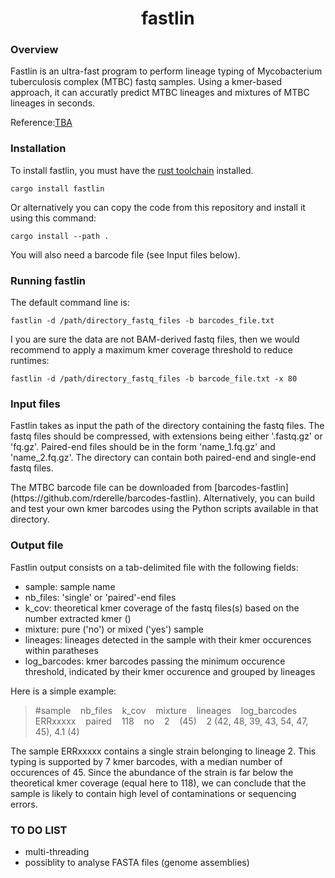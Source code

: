 <h1 align="center">fastlin</h1>


### Overview

Fastlin is an ultra-fast program to perform lineage typing of Mycobacterium tuberculosis complex (MTBC) fastq samples. Using a kmer-based approach, it can accuratly predict MTBC lineages and mixtures of MTBC lineages in seconds.

Reference:[TBA](https://www)


### Installation
To install fastlin, you must have the [rust toolchain](https://www.rust-lang.org/tools/install) installed.
```
cargo install fastlin
```
Or alternatively you can copy the code from this repository and install it using this command:
```
cargo install --path .
```
You will also need a barcode file (see Input files below).

### Running fastlin
The default command line is:
```
fastlin -d /path/directory_fastq_files -b barcodes_file.txt
```
I you are sure the data are not BAM-derived fastq files, then we would recommend to apply a maximum kmer coverage threshold to reduce runtimes: 
```
fastlin -d /path/directory_fastq_files -b barcode_file.txt -x 80
```

### Input files
<p>Fastlin takes as input the path of the directory containing the fastq files. The fastq files should be compressed, with extensions being either '.fastq.gz' or 'fq.gz'. Paired-end files should be in the form 'name_1.fq.gz' and 'name_2.fq.gz'. The directory can contain both paired-end and single-end fastq files.</p>
<p>The MTBC barcode file can be downloaded from [barcodes-fastlin](https://github.com/rderelle/barcodes-fastlin). Alternatively, you can build and test your own kmer barcodes using the Python scripts available in that directory.</p> 


### Output file
Fastlin output consists on a tab-delimited file with the following fields:
+ sample: sample name
+ nb_files: 'single' or 'paired'-end files
+ k_cov: theoretical kmer coverage of the fastq files(s) based on the number extracted kmer ()
+ mixture: pure ('no') or mixed ('yes') sample
+ lineages: lineages detected in the sample with their kmer occurences within paratheses
+ log_barcodes: kmer barcodes passing the minimum occurence threshold, indicated by their kmer occurence and grouped by lineages

Here is a simple example:
> #sample&nbsp;&nbsp;&nbsp;&nbsp;nb_files&nbsp;&nbsp;&nbsp;&nbsp;k_cov&nbsp;&nbsp;&nbsp;&nbsp;mixture&nbsp;&nbsp;&nbsp;&nbsp;lineages&nbsp;&nbsp;&nbsp;&nbsp;log_barcodes  
ERRxxxxx&nbsp;&nbsp;&nbsp;&nbsp;paired&nbsp;&nbsp;&nbsp;&nbsp;118&nbsp;&nbsp;&nbsp;&nbsp;no&nbsp;&nbsp;&nbsp;&nbsp;2&nbsp;&nbsp;&nbsp;&nbsp;(45)&nbsp;&nbsp;&nbsp;&nbsp;2 (42, 48, 39, 43, 54, 47, 45), 4.1 (4)

The sample ERRxxxxx contains a single strain belonging to lineage 2. This typing is supported by 7 kmer barcodes, with a median number of occurences of 45. Since the abundance of the strain is far below the theoretical kmer coverage (equal here to 118), we can conclude that the sample is likely to contain high level of contaminations or sequencing errors.


### TO DO LIST
+ multi-threading
+ possiblity to analyse FASTA files (genome assemblies)



